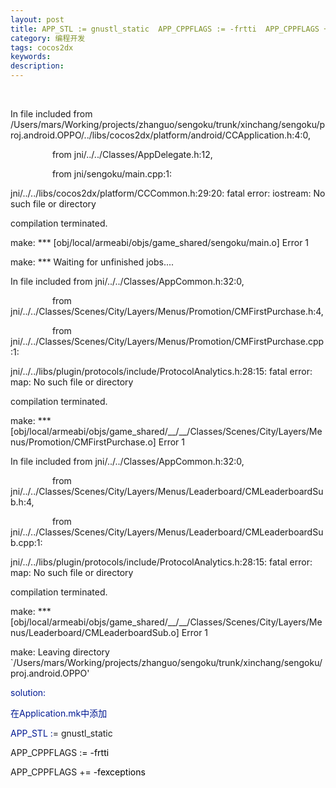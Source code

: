 ```yaml
---
layout: post
title: APP_STL := gnustl_static  APP_CPPFLAGS := -frtti  APP_CPPFLAGS += -fexceptions 
category: 编程开发
tags: cocos2dx
keywords: 
description: 
---
```


<span style="color:#011993;">\
 </span>

In file included from
/Users/mars/Working/projects/zhanguo/sengoku/trunk/xinchang/sengoku/proj.android.OPPO/../libs/cocos2dx/platform/android/CCApplication.h:4:0,

                 from jni/../../Classes/AppDelegate.h:12,

                 from jni/sengoku/main.cpp:1:

jni/../../libs/cocos2dx/platform/CCCommon.h:29:20: fatal error:
iostream: No such file or directory

compilation terminated.

make: \*\*\* [obj/local/armeabi/objs/game\_shared/sengoku/main.o] Error
1

make: \*\*\* Waiting for unfinished jobs....

In file included from jni/../../Classes/AppCommon.h:32:0,

                 from
jni/../../Classes/Scenes/City/Layers/Menus/Promotion/CMFirstPurchase.h:4,

                 from
jni/../../Classes/Scenes/City/Layers/Menus/Promotion/CMFirstPurchase.cpp:1:

jni/../../libs/plugin/protocols/include/ProtocolAnalytics.h:28:15: fatal
error: map: No such file or directory

compilation terminated.

make: \*\*\*
[obj/local/armeabi/objs/game\_shared/\_\_/\_\_/Classes/Scenes/City/Layers/Menus/Promotion/CMFirstPurchase.o]
Error 1

In file included from jni/../../Classes/AppCommon.h:32:0,

                 from
jni/../../Classes/Scenes/City/Layers/Menus/Leaderboard/CMLeaderboardSub.h:4,

                 from
jni/../../Classes/Scenes/City/Layers/Menus/Leaderboard/CMLeaderboardSub.cpp:1:

jni/../../libs/plugin/protocols/include/ProtocolAnalytics.h:28:15: fatal
error: map: No such file or directory

compilation terminated.

make: \*\*\*
[obj/local/armeabi/objs/game\_shared/\_\_/\_\_/Classes/Scenes/City/Layers/Menus/Leaderboard/CMLeaderboardSub.o]
Error 1

make: Leaving directory
\`/Users/mars/Working/projects/zhanguo/sengoku/trunk/xinchang/sengoku/proj.android.OPPO'

<span style="color:#011993;">solution:</span>

<span style="color:#011993;">在Application.mk中添加</span>

<span style="color:#011993;">APP\_STL :</span>= gnustl\_static

APP\_CPPFLAGS :<span style="color:#000000;">= -frtti</span>

APP\_CPPFLAGS +<span style="color:#000000;">= -fexceptions</span>






